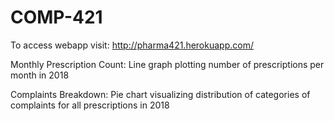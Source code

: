 # COMP-421

To access webapp visit:
http://pharma421.herokuapp.com/

Monthly Prescription Count:
Line graph plotting number of prescriptions per month in 2018

Complaints Breakdown:
Pie chart visualizing distribution of categories of complaints for all prescriptions in 2018
